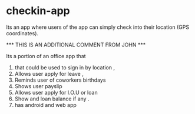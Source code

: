 # checkin-app

Its an app where users of the app can simply check into their location (GPS coordinates).

*** THIS IS AN ADDITIONAL COMMENT FROM JOHN ***

Its a portion of an office app that
1. that could be used to sign in by location ,
2. Allows user apply for leave ,
3. Reminds user of coworkers birthdays
4. Shows user  payslip
5. Allows user apply for I.O.U or loan
6. Show and loan balance if any .
7. has android and web app
